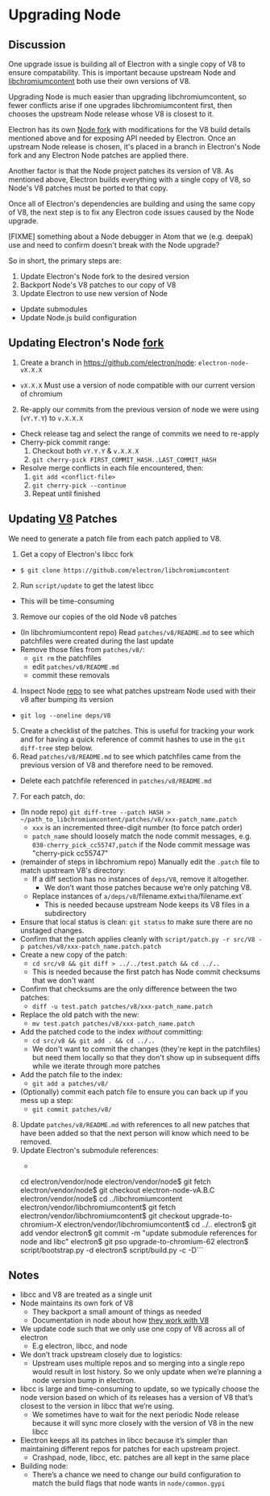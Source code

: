 # Upgrading Node

## Discussion

One upgrade issue is building all of Electron with a single copy
of V8 to ensure compatability. This is important because
upstream Node and [libchromiumcontent](upgrading-chrome.md)
both use their own versions of V8.

Upgrading Node is much easier than upgrading libchromiumcontent,
so fewer conflicts arise if one upgrades libchromiumcontent first,
then chooses the upstream Node release whose V8 is closest to it.

Electron has its own [Node fork](https://github.com/electron/node)
with modifications for the V8 build details mentioned above
and for exposing API needed by Electron. Once an upstream Node
release is chosen, it's placed in a branch in Electron's Node fork
and any Electron Node patches are applied there.

Another factor is that the Node project patches its version of V8.
As mentioned above, Electron builds everything with a single copy
of V8, so Node's V8 patches must be ported to that copy.

Once all of Electron's dependencies are building and using the same
copy of V8, the next step is to fix any Electron code issues caused
by the Node upgrade.

[FIXME] something about a Node debugger in Atom that we (e.g. deepak)
use and need to confirm doesn't break with the Node upgrade?

So in short, the primary steps are:

1. Update Electron's Node fork to the desired version
2. Backport Node's V8 patches to our copy of V8
3. Update Electron to use new version of Node
  * Update submodules
  * Update Node.js build configuration

## Updating Electron's Node [fork](https://github.com/electron/node)

1. Create a branch in https://github.com/electron/node: `electron-node-vX.X.X`
  - `vX.X.X` Must use a version of node compatible with our current version of chromium
2. Re-apply our commits from the previous version of node we were using (`vY.Y.Y`) to `v.X.X.X`
  - Check release tag and select the range of commits we need to re-apply
  - Cherry-pick commit range:
    1. Checkout both `vY.Y.Y` & `v.X.X.X`
    2. `git cherry-pick FIRST_COMMIT_HASH..LAST_COMMIT_HASH`
  - Resolve merge conflicts in each file encountered, then:
    1. `git add <conflict-file>`
    2. `git cherry-pick --continue`
    3. Repeat until finished


## Updating [V8](https://github.com/electron/node/src/V8) Patches

We need to generate a patch file from each patch applied to V8.

1. Get a copy of Electron's libcc fork
  - `$ git clone https://github.com/electron/libchromiumcontent`
2. Run `script/update` to get the latest libcc
  - This will be time-consuming
3. Remove our copies of the old Node v8 patches
  - (In libchromiumcontent repo) Read `patches/v8/README.md` to see which patchfiles
    were created during the last update
  - Remove those files from `patches/v8/`:
    - `git rm` the patchfiles
    - edit `patches/v8/README.md`
    - commit these removals
4. Inspect Node [repo](https://github.com/electron/node) to see what patches upstream Node
  used with their v8 after bumping its version
  - `git log --oneline deps/V8`
5. Create a checklist of the patches. This is useful for tracking your work and for
  having a quick reference of commit hashes to use in the `git diff-tree` step below.
6. Read `patches/v8/README.md` to see which patchfiles came from the previous version of V8 and therefore need to be removed.
  - Delete each patchfile referenced in `patches/v8/README.md`
7. For each patch, do:
  - (In node repo) `git diff-tree --patch HASH > ~/path_to_libchromiumcontent/patches/v8/xxx-patch_name.patch`
    - `xxx` is an incremented three-digit number (to force patch order)
    - `patch_name` should loosely match the node commit messages,
      e.g. `030-cherry_pick_cc55747,patch` if the Node commit message was "cherry-pick cc55747"
  - (remainder of steps in libchromium repo)
     Manually edit the `.patch` file to match upstream V8's directory:
    - If a diff section has no instances of `deps/V8`, remove it altogether.
      - We don’t want those patches because we’re only patching V8.
    - Replace instances of `a/deps/v8`/filename.ext` with `a/filename.ext`
      - This is needed because upstream Node keeps its V8 files in a subdirectory
  - Ensure that local status is clean: `git status` to make sure there are no unstaged changes.
  - Confirm that the patch applies cleanly with
     `script/patch.py -r src/V8 -p patches/v8/xxx-patch_name.patch.patch`
  - Create a new copy of the patch:
     - `cd src/v8 && git diff > ../../test.patch && cd ../..`
     - This is needed because the first patch has Node commit checksums that we don't want
  - Confirm that checksums are the only difference between the two patches:
     - `diff -u test.patch patches/v8/xxx-patch_name.patch`
  - Replace the old patch with the new:
     - `mv test.patch patches/v8/xxx-patch_name.patch`
  - Add the patched code to the index _without_ committing:
     - `cd src/v8 && git add . && cd ../..`
     -  We don't want to commit the changes (they're kept in the patchfiles)
        but need them locally so that they don't show up in subsequent diffs
        while we iterate through more patches
  - Add the patch file to the index:
     - `git add a patches/v8/`
  - (Optionally) commit each patch file to ensure you can back up if you mess up a step:
     - `git commit patches/v8/`
8. Update `patches/v8/README.md` with references to all new patches that have been added so that the next person will know which need to be removed.
9. Update Electron's submodule references:
   - ```sh
   cd electron/vendor/node
   electron/vendor/node$ git fetch
   electron/vendor/node$ git checkout electron-node-vA.B.C
   electron/vendor/node$ cd ../libchromiumcontent
   electron/vendor/libchromiumcontent$ git fetch
   electron/vendor/libchromiumcontent$ git checkout upgrade-to-chromium-X
   electron/vendor/libchromiumcontent$ cd ../..
   electron$ git add vendor
   electron$ git commit -m "update submodule references for node and libc"
   electron$ git pso upgrade-to-chromium-62
   electron$ script/bootstrap.py -d
   electron$ script/build.py -c -D```



## Notes

- libcc and V8 are treated as a single unit
- Node maintains its own fork of V8
  - They backport a small amount of things as needed
  - Documentation in node about how [they work with V8](https://nodejs.org/api/v8.html)
- We update code such that we only use one copy of V8 across all of electron
  - E.g electron, libcc, and node
- We don’t track upstream closely due to logistics:
   - Upstream uses multiple repos and so merging into a single repo
   would result in lost history. So we only update when we’re planning
   a node version bump in electron.
- libcc is large and time-consuming to update, so we typically
  choose the node version based on which of its releases has a version
  of V8 that’s closest to the version in libcc that we’re using.
  - We sometimes have to wait for the next periodic Node release
   because it will sync more closely with the version of V8 in the new libcc
 - Electron keeps all its patches in libcc because it’s simpler than
   maintaining different repos for patches for each upstream project.
   - Crashpad, node, libcc, etc. patches are all kept in the same place
 - Building node:
   - There’s a chance we need to change our build configuration
   to match the build flags that node wants in `node/common.gypi`













